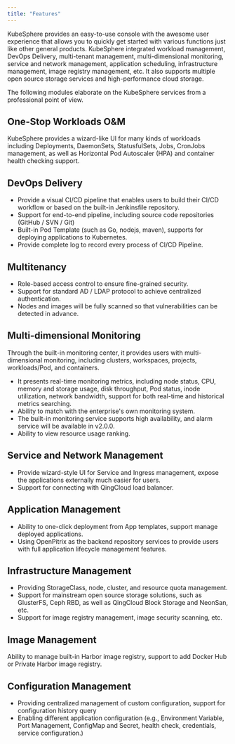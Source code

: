 ```yaml
---
title: "Features"
---
```


KubeSphere provides an easy-to-use console with the awesome user experience that allows you to quickly get started with various functions just like other general products. KubeSphere integrated workload management, DevOps Delivery, multi-tenant management, multi-dimensional monitoring, service and network management, application scheduling, infrastructure management, image registry management, etc. It also supports multiple open source storage services and high-performance cloud storage.

The following modules elaborate on the KubeSphere services from a professional point of view.

## One-Stop Workloads O&M

KubeSphere provides a wizard-like UI for many kinds of workloads including Deployments, DaemonSets, StatusfulSets, Jobs, CronJobs management, as well as Horizontal Pod Autoscaler (HPA) and container health checking support.

## DevOps Delivery

- Provide a visual CI/CD pipeline that enables users to build their CI/CD workflow or based on the built-in Jenkinsfile repository. 
- Support for end-to-end pipeline, including source code repositories (GitHub / SVN / Git)
- Built-in Pod Template (such as Go, nodejs, maven), supports for deploying applications to Kubernetes.
- Provide complete log to record every process of CI/CD Pipeline.


## Multitenancy

- Role-based access control to ensure fine-grained security.
- Support for standard AD / LDAP protocol to achieve centralized authentication. 
- Nodes and images will be fully scanned so that vulnerabilities can be detected in advance. 

## Multi-dimensional Monitoring 

Through the built-in monitoring center, it provides users with multi-dimensional monitoring, including clusters, workspaces, projects, workloads/Pod, and containers.  

- It presents real-time monitoring metrics, including node status, CPU, memory and storage usage, disk throughput, Pod status, inode utilization, network bandwidth, support for both real-time and historical metrics searching.
- Ability to match with the enterprise's own monitoring system.
- The built-in monitoring service supports high availability, and alarm service will be available in v2.0.0. 
- Ability to view resource usage ranking.

## Service and Network Management 

- Provide wizard-style UI for Service and Ingress management, expose the applications externally much easier for users. 
- Support for connecting with QingCloud load balancer.

## Application Management 

- Ability to one-click deployment from App templates, support manage deployed applications.
- Using OpenPitrix as the backend repository services to provide users with full application lifecycle management features.


## Infrastructure Management  

- Providing StorageClass, node, cluster, and resource quota management. 
- Support for mainstream open source storage solutions, such as GlusterFS, Ceph RBD, as well as QingCloud Block Storage and NeonSan, etc.
- Support for image registry management, image security scanning, etc.

## Image Management 

Ability to manage built-in Harbor image registry, support to add Docker Hub or Private Harbor image registry.

## Configuration Management 

- Providing centralized management of custom configuration, support for configuration history query
- Enabling different application configuration (e.g., Environment Variable, Port Management, ConfigMap and Secret, health check, credentials, service configuration.)